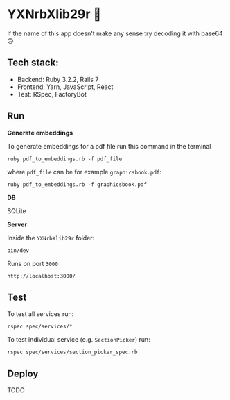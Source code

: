 # YXNrbXlib29r 🤔

If the name of this app doesn't make any sense try decoding it with base64 🙃

## Tech stack:
* Backend: Ruby 3.2.2, Rails 7
* Frontend: Yarn, JavaScript, React
* Test: RSpec, FactoryBot

## Run

**Generate embeddings**

To generate embeddings for a pdf file run this command in the terminal

    ruby pdf_to_embeddings.rb -f pdf_file

where `pdf_file` can be for example `graphicsbook.pdf`:

    ruby pdf_to_embeddings.rb -f graphicsbook.pdf

**DB**

SQLite

**Server**

Inside the `YXNrbXlib29r` folder:

    bin/dev

Runs on port `3000`

    http://localhost:3000/

## Test

To test all services run:

    rspec spec/services/*

To test individual service (e.g. `SectionPicker`) run:

    rspec spec/services/section_picker_spec.rb

## Deploy
TODO